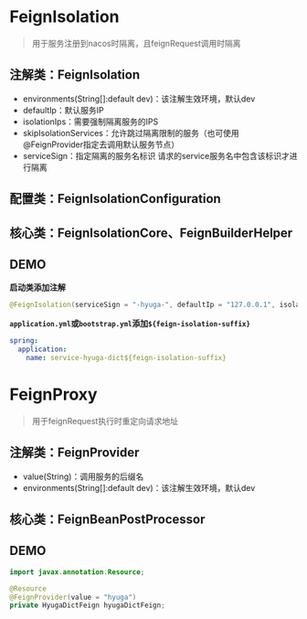# FeignIsolation

> 用于服务注册到nacos时隔离，且feignRequest调用时隔离

## 注解类：FeignIsolation

- environments(String[]:default dev)：该注解生效环境，默认dev
- defaultIp：默认服务IP
- isolationIps：需要强制隔离服务的IPS
- skipIsolationServices：允许跳过隔离限制的服务（也可使用@FeignProvider指定去调用默认服务节点）
- serviceSign：指定隔离的服务名标识 请求的service服务名中包含该标识才进行隔离

## 配置类：FeignIsolationConfiguration

## 核心类：FeignIsolationCore、FeignBuilderHelper

## DEMO

__启动类添加注解__

```java
@FeignIsolation(serviceSign = "-hyuga-", defaultIp = "127.0.0.1", isolationIps = "127.0.0.2#127.0.0.3", skipIsolationServices = "service-hyuga-dict")
```

__`application.yml`或`bootstrap.yml`添加`${feign-isolation-suffix}`__

```yaml
spring:
  application:
    name: service-hyuga-dict${feign-isolation-suffix}
```

# FeignProxy

> 用于feignRequest执行时重定向请求地址

## 注解类：FeignProvider

- value(String)：调用服务的后缀名
- environments(String[]:default dev)：该注解生效环境，默认dev

## 核心类：FeignBeanPostProcessor

## DEMO

```java
import javax.annotation.Resource;

@Resource
@FeignProvider(value = "hyuga")
private HyugaDictFeign hyugaDictFeign;
```


